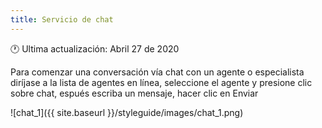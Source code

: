 ```yaml
---
title: Servicio de chat
---
```


🕐 Ultima actualización: Abril 27 de 2020

Para  comenzar una conversación vía chat con un agente o especialista diríjase a la lista de agentes en línea, seleccione el agente y presione clic sobre chat, espués escriba un mensaje, hacer clic en Enviar



![chat_1]({{ site.baseurl }}/styleguide/images/chat_1.png)






